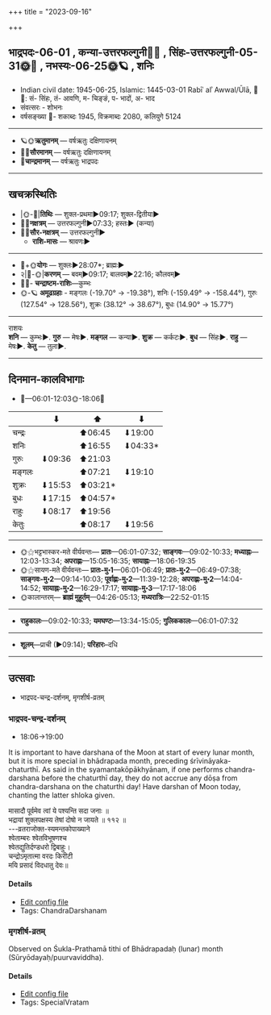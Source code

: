 +++
title = "2023-09-16"

+++
## भाद्रपदः-06-01  ,  कन्या-उत्तरफल्गुनी🌛🌌  ,  सिंहः-उत्तरफल्गुनी-05-31🌞🌌  ,  नभस्यः-06-25🌞🪐  ,  शनिः
- Indian civil date: 1945-06-25, Islamic: 1445-03-01 Rabīʿ alʾ Awwal/Ūlā, 🌌🌞: सं- सिंहः, तं- आवणि, म- चिङ्ङं, प- भादों, अ- भाद
- संवत्सरः - शोभनः
- वर्षसङ्ख्या 🌛- शकाब्दः 1945, विक्रमाब्दः 2080, कलियुगे 5124
___________________
- 🪐🌞**ऋतुमानम्** — वर्षऋतुः दक्षिणायनम्
- 🌌🌞**सौरमानम्** — वर्षऋतुः दक्षिणायनम्
- 🌛**चान्द्रमानम्** — वर्षऋतुः भाद्रपदः
___________________


## खचक्रस्थितिः
- |🌞-🌛|**तिथिः** — शुक्ल-प्रथमा►09:17; शुक्ल-द्वितीया►  
- 🌌🌛**नक्षत्रम्** — उत्तरफल्गुनी►07:33; हस्तः► (कन्या)  
- 🌌🌞**सौर-नक्षत्रम्** — उत्तरफल्गुनी►  
  - **राशि-मासः** — श्रावणः► 
___________________
- 🌛+🌞**योगः** — शुक्लः►28:07*; ब्राह्मः►  
- २|🌛-🌞|**करणम्** — बवम्►09:17; बालवम्►22:16; कौलवम्►  
- 🌌🌛- **चन्द्राष्टम-राशिः**—कुम्भः  
- 🌞-🪐 **अमूढग्रहाः** - मङ्गलः (-19.70° → -19.38°), शनिः (-159.49° → -158.44°), गुरुः (127.54° → 128.56°), शुक्रः (38.12° → 38.67°), बुधः (14.90° → 15.77°)
___________________
राशयः  
**शनि** — कुम्भः►. **गुरु** — मेषः►. **मङ्गल** — कन्या►. **शुक्र** — कर्कटः►. **बुध** — सिंहः►. **राहु** — मेषः►. **केतु** — तुला►. 
___________________


## दिनमान-कालविभागाः
- 🌅—06:01-12:03🌞-18:06🌇  

|      |⬇     |⬆     |⬇     |
|------|-----|-----|------|
|चन्द्रः|     |⬆06:45 |⬇19:00 |
|शनिः   |     |⬆16:55 |⬇04:33*|
|गुरुः  |⬇09:36 |⬆21:03 |     |
|मङ्गलः |     |⬆07:21 |⬇19:10 |
|शुक्रः |⬇15:53 |⬆03:21*|     |
|बुधः   |⬇17:15 |⬆04:57*|     |
|राहुः  |⬇08:17 |⬆19:56 |     |
|केतुः  |     |⬆08:17 |⬇19:56 |
___________________
- 🌞⚝भट्टभास्कर-मते वीर्यवन्तः— **प्रातः**—06:01-07:32; **साङ्गवः**—09:02-10:33; **मध्याह्नः**—12:03-13:34; **अपराह्णः**—15:05-16:35; **सायाह्नः**—18:06-19:35  
- 🌞⚝सायण-मते वीर्यवन्तः— **प्रातः-मु॰1**—06:01-06:49; **प्रातः-मु॰2**—06:49-07:38; **साङ्गवः-मु॰2**—09:14-10:03; **पूर्वाह्णः-मु॰2**—11:39-12:28; **अपराह्णः-मु॰2**—14:04-14:52; **सायाह्नः-मु॰2**—16:29-17:17; **सायाह्नः-मु॰3**—17:17-18:06  
- 🌞कालान्तरम्— **ब्राह्मं मुहूर्तम्**—04:26-05:13; **मध्यरात्रिः**—22:52-01:15  
___________________
- **राहुकालः**—09:02-10:33; **यमघण्टः**—13:34-15:05; **गुलिककालः**—06:01-07:32  
___________________
- **शूलम्**—प्राची (►09:14); **परिहारः**–दधि  
___________________

## उत्सवाः
- भाद्रपद-चन्द्र-दर्शनम्, मृगशीर्ष-व्रतम्
### भाद्रपद-चन्द्र-दर्शनम्
- 18:06→19:00



It is important to have darshana of the Moon at start of every lunar month, but it is more special in bhādrapada month, preceding śrīvināyaka-chaturthī. As said in the syamantakōpākhyānam, if one performs chandra-darshana before the chaturthī day, they do not accrue any dōṣa from chandra-darshana on the chaturthi day! Have darshan of Moon today, chanting the latter shloka given.

मासादौ पूर्वमेव त्वां ये पश्यन्ति सदा जनाः ॥  
भद्रायां शुक्लपक्षस्य तेषां दोषो न जायते ॥ ११२ ॥   
---व्रतराजोक्त-स्यमन्तकोपाख्याने  
श्वेताम्बरः श्वेतविभूषणश्च  
श्वेतद्युतिर्दण्डधरो द्विबाहुः।  
चन्द्रोऽमृतात्मा वरदः किरीटी  
मयि प्रसादं विदधातु देवः॥



#### Details
- [Edit config file](https://github.com/jyotisham/adyatithi/blob/master/devatA/graha/description_only/bhAdrapada-candra-darzanam.toml)
- Tags: ChandraDarshanam


### मृगशीर्ष-व्रतम्

Observed on Śukla-Prathamā tithi of Bhādrapadaḥ (lunar) month (Sūryōdayaḥ/puurvaviddha). 



#### Details
- [Edit config file](https://github.com/jyotisham/adyatithi/blob/master/general/lunar_month/tithi/06/01/mRgazIrSa-vratam.toml)
- Tags: SpecialVratam


